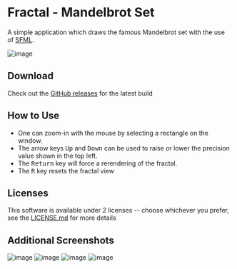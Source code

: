 # Fractal - Mandelbrot Set

A simple application which draws the famous Mandelbrot set with the use of [SFML](https://www.sfml-dev.org/).

![image](https://user-images.githubusercontent.com/920861/145686409-255bb360-7640-4b75-ac99-de119c3348ca.png)

## Download

Check out the [GitHub releases](https://github.com/eXpl0it3r/Fractal/releases/latest) for the latest build

## How to Use

* One can zoom-in with the mouse by selecting a rectangle on the window.
* The arrow keys <kbd>Up</kbd> and <kbd>Down</kbd> can be used to raise or lower the precision value shown in the top left.
* The <kbd>Return</kbd> key will force a rerendering of the fractal.
* The <kbd>R</kbd> key resets the fractal view

## Licenses

This software is available under 2 licenses -- choose whichever you prefer, see the [LICENSE.md](LICENSE.md) for more details

## Additional Screenshots

![image](https://user-images.githubusercontent.com/920861/145686563-bf8dd395-62f7-45cd-9bcf-7f52ac564540.png)
![image](https://user-images.githubusercontent.com/920861/145686591-66afbdae-ade4-4cfc-9fc5-e420cbc1cfce.png)
![image](https://user-images.githubusercontent.com/920861/145686673-4f0e2fd3-ee37-4ff4-a165-64320f6f5f94.png)
![image](https://user-images.githubusercontent.com/920861/145686717-fec7d378-83a4-4678-bbfc-b99145b071f6.png)

